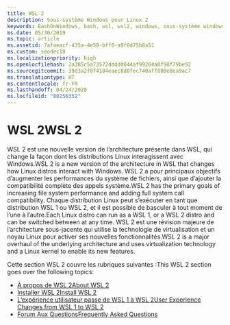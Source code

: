 ```yaml
---
title: WSL 2
description: Sous-système Windows pour Linux 2
keywords: BashOnWindows, bash, wsl, wsl2, windows, sous-système windows pour linux, sous-système windows, ubuntu, debian, suse, windows 10, installation
ms.date: 05/30/2019
ms.topic: article
ms.assetid: 7afaeacf-435a-4e58-bff0-a9f0d75b8a51
ms.custom: seodec18
ms.localizationpriority: high
ms.openlocfilehash: 2a385c5a73572ddddd044af99264a0f98f79be92
ms.sourcegitcommit: 39d3a2f0f4184eaec8d8fec740aff800e8ea9ac7
ms.translationtype: HT
ms.contentlocale: fr-FR
ms.lasthandoff: 04/24/2020
ms.locfileid: "80256352"
---
```

# <a name="wsl-2"></a><span data-ttu-id="acd4a-104">WSL 2</span><span class="sxs-lookup"><span data-stu-id="acd4a-104">WSL 2</span></span>

<span data-ttu-id="acd4a-105">WSL 2 est une nouvelle version de l’architecture présente dans WSL, qui change la façon dont les distributions Linux interagissent avec Windows.</span><span class="sxs-lookup"><span data-stu-id="acd4a-105">WSL 2 is a new version of the architecture in WSL that changes how Linux distros interact with Windows.</span></span> <span data-ttu-id="acd4a-106">WSL 2 a pour principaux objectifs d’augmenter les performances du système de fichiers, ainsi que d’ajouter la compatibilité complète des appels système.</span><span class="sxs-lookup"><span data-stu-id="acd4a-106">WSL 2 has the primary goals of increasing file system performance and adding full system call compatibility.</span></span> <span data-ttu-id="acd4a-107">Chaque distribution Linux peut s’exécuter en tant que distribution WSL 1 ou WSL 2, et il est possible de basculer à tout moment de l’une à l’autre.</span><span class="sxs-lookup"><span data-stu-id="acd4a-107">Each Linux distro can run as a WSL 1, or a WSL 2 distro and can be switched between at any time.</span></span> <span data-ttu-id="acd4a-108">WSL 2 est une révision majeure de l’architecture sous-jacente qui utilise la technologie de virtualisation et un noyau Linux pour activer ses nouvelles fonctionnalités.</span><span class="sxs-lookup"><span data-stu-id="acd4a-108">WSL 2 is a major overhaul of the underlying architecture and uses virtualization technology and a Linux kernel to enable its new features.</span></span>

<span data-ttu-id="acd4a-109">Cette section WSL 2 couvre les rubriques suivantes :</span><span class="sxs-lookup"><span data-stu-id="acd4a-109">This WSL 2 section goes over the following topics:</span></span>

* [<span data-ttu-id="acd4a-110">À propos de WSL 2</span><span class="sxs-lookup"><span data-stu-id="acd4a-110">About WSL 2</span></span>](./wsl2-about.md)
* [<span data-ttu-id="acd4a-111">Installer WSL 2</span><span class="sxs-lookup"><span data-stu-id="acd4a-111">Install WSL 2</span></span>](./wsl2-install.md)
* [<span data-ttu-id="acd4a-112">L’expérience utilisateur passe de WSL 1 à WSL 2</span><span class="sxs-lookup"><span data-stu-id="acd4a-112">User Experience Changes from WSL 1 to WSL 2</span></span>](./wsl2-ux-changes.md)
* [<span data-ttu-id="acd4a-113">Forum Aux Questions</span><span class="sxs-lookup"><span data-stu-id="acd4a-113">Frequently Asked Questions</span></span>](./wsl2-faq.md)